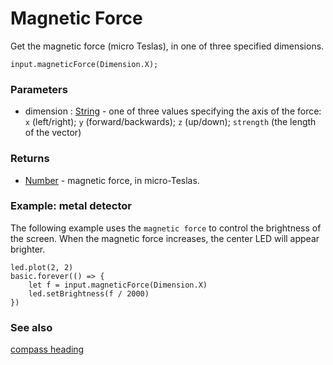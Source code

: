 # Magnetic Force

Get the magnetic force (micro Teslas), in one of three specified dimensions.

```sig
input.magneticForce(Dimension.X);
```

### Parameters

* dimension : [String](/microbit/reference/types/string) - one of three values specifying the axis of the force: ``x`` (left/right); ``y`` (forward/backwards); ``z`` (up/down); ``strength`` (the length of the vector)

### Returns

* [Number](/microbit/reference/types/number) - magnetic force, in micro-Teslas.

### Example: metal detector

The following example uses the `magnetic force` to control the brightness of the screen. When the magnetic force increases, the center LED will appear brighter.

```blocks
led.plot(2, 2)
basic.forever(() => {
    let f = input.magneticForce(Dimension.X)
    led.setBrightness(f / 2000)
})
```

### See also

[compass heading](/microbit/input/compass-heading)

